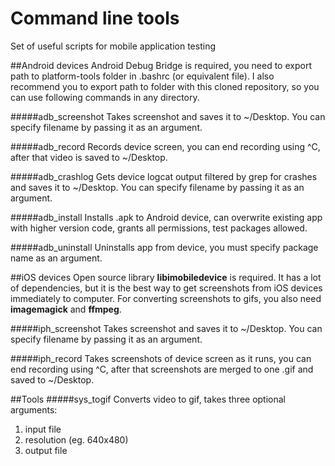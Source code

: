# Command line tools
Set of useful scripts for mobile application testing

##Android devices
Android Debug Bridge is required, you need to export path to platform-tools folder in .bashrc (or equivalent file). 
I also recommend you to export path to folder with this cloned repository, so you can use following commands in any directory.

#####adb_screenshot
Takes screenshot and saves it to ~/Desktop. You can specify filename by passing it as an argument.

#####adb_record
Records device screen, you can end recording using ^C, after that video is saved to ~/Desktop.

#####adb_crashlog
Gets device logcat output filtered by grep for crashes and saves it to ~/Desktop. You can specify filename by passing it as an argument.

#####adb_install
Installs .apk to Android device, can overwrite existing app with higher version code, grants all permissions, test packages allowed.

#####adb_uninstall
Uninstalls app from device, you must specify package name as an argument.

##iOS devices
Open source library **libimobiledevice** is required. It has a lot of dependencies, but it is the best way to get screenshots from iOS devices immediately to computer.
For converting screenshots to gifs, you also need **imagemagick** and **ffmpeg**. 

#####iph_screenshot
Takes screenshot and saves it to ~/Desktop. You can specify filename by passing it as an argument.

#####iph_record
Takes screenshots of device screen as it runs, you can end recording using ^C, after that screenshots are merged to one .gif and saved to ~/Desktop.

##Tools
#####sys_togif
Converts video to gif, takes three optional arguments:
1. input file
2. resolution (eg. 640x480)
3. output file